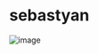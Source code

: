 # sebastyan
![image](https://user-images.githubusercontent.com/70542011/128198969-7df22347-2fec-47c6-bcc7-95d6bde7628f.png)



